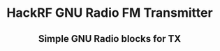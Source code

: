 # <p align="center"><b>HackRF GNU Radio FM Transmitter</b></p>
## <p align="center"><b>Simple GNU Radio blocks for TX</b></p>
